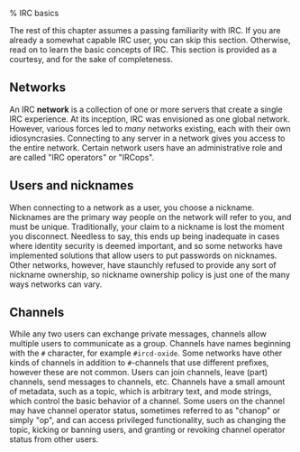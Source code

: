 % IRC basics

The rest of this chapter assumes a passing familiarity with IRC. If you are
already a somewhat capable IRC user, you can skip this section. Otherwise, read
on to learn the basic concepts of IRC. This section is provided as a courtesy,
and for the sake of completeness.

## Networks

An IRC **network** is a collection of one or more servers that create a single
IRC experience. At its inception, IRC was envisioned as one global network.
However, various forces led to *many* networks existing, each with their own
idiosyncrasies. Connecting to any server in a network gives you access to the
entire network. Certain network users have an administrative role and are
called "IRC operators" or "IRCops".

## Users and nicknames

When connecting to a network as a user, you choose a nickname. Nicknames are
the primary way people on the network will refer to you, and must be unique.
Traditionally, your claim to a nickname is lost the moment you disconnect.
Needless to say, this ends up being inadequate in cases where identity security
is deemed important, and so some networks have implemented solutions that allow
users to put passwords on nicknames. Other networks, however, have staunchly
refused to provide any sort of nickname ownership, so nickname ownership policy
is just one of the many ways networks can vary.

## Channels

While any two users can exchange private messages, channels allow multiple
users to communicate as a group. Channels have names beginning with the `#`
character, for example `#ircd-oxide`. Some networks have other kinds of
channels in addition to `#`-channels that use different prefixes, however these
are not common. Users can join channels, leave (part) channels, send messages
to channels, etc. Channels have a small amount of metadata, such as a topic,
which is arbitrary text, and mode strings, which control the basic behavior of
a channel. Some users on the channel may have channel operator status,
sometimes referred to as "chanop" or simply "op", and can access privileged
functionality, such as changing the topic, kicking or banning users, and
granting or revoking channel operator status from other users.
